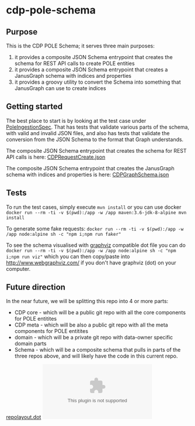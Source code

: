 # cdp-pole-schema

## Purpose
This is the CDP POLE Schema; it serves three main purposes: 
1) it provides a composite JSON Schema entrypoint that creates the schema for REST API calls to create POLE entities
2) it provides a composite JSON Schema entrypoint that creates a JanusGraph schema with indices and properties
3) it provides a groovy utility to convert the Schema into something that JanusGraph can use to create indices


## Getting started

The best place to start is by looking at the test case under [PoleIngestionSpec](https://github.com/UKHomeOffice/cdp-pole-schema/blob/master/cdp-composite-schema/src/test/groovy/PoleIngestionSpec.groovy).  That has tests that validate various parts of the schema, with valid and invalid JSON files, and also has tests that validate the conversion from the JSON Schema to the format that Graph understands.

The composite JSON Schema entrypoint that creates the schema for REST API calls is here: [CDPRequestCreate.json](https://github.com/UKHomeOffice/cdp-pole-schema/blob/master/cdp-composite-schema/src/main/resources/JSONSchema/CDPRequestCreate.json)

The composite JSON Schema entrypoint that creates the JanusGraph schema with indices and properties is here: [CDPGraphSchema.json](https://github.com/UKHomeOffice/cdp-pole-schema/blob/master/cdp-composite-schema/src/main/resources/JSONSchema/CDPGraphSchema.json)
  
## Tests  

To run the test cases, simply execute `mvn install` or you can use docker `docker run --rm -ti -v $(pwd):/app -w /app maven:3.6-jdk-8-alpine mvn install`

To generate some fake requests: `docker run --rm -ti -v $(pwd):/app -w /app node:alpine sh -c "npm i;npm run faker"`

To see the schema visualised with [graphviz](https://www.graphviz.org/) compatible dot file you can do `docker run --rm -ti -v $(pwd):/app -w /app node:alpine sh -c "npm i;npm run viz"` which you can then copy/paste into http://www.webgraphviz.com/ if you don't have graphviz (dot) on your computer.

## Future direction

In the near future, we will be splitting this repo into 4 or more parts:
  - CDP core - which will be a public git repo with all the core components for POLE entitites
  - CDP meta - which will be also a public git repo with all the meta components for POLE entitites
  - <Data Owner> domain - which will be a private git repo with data-owner specific domain parts
  - <Data Owner> Schema - which will be a composite schema that pulls in parts of the three repos above, and will likely have the code in this current repo.

[repolayout.dot](https://g.cns.me/UKHomeOffice/cdp-pole-schema/blob/CNS-tidyup-review/repolayout.dot)
![](https://g.cns.me/UKHomeOffice/cdp-pole-schema/blob/CNS-tidyup-review/repolayout.dot)
